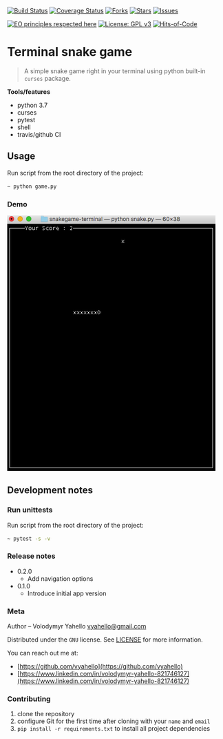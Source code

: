 [![Build Status](https://travis-ci.org/vyahello/snakegame-cli.svg?branch=master)](https://travis-ci.org/vyahello/snakegame-cli)
[![Coverage Status](https://coveralls.io/repos/github/vyahello/snakegame-cli/badge.svg?branch=master)](https://coveralls.io/github/vyahello/snakegame-cli?branch=master)
[![Forks](https://img.shields.io/github/forks/vyahello/snakegame-cli)](https://github.com/vyahello/snakegame-cli/network/members)
[![Stars](https://img.shields.io/github/stars/vyahello/snakegame-cli)](https://github.com/vyahello/snakegame-cli/stargazers)
[![Issues](https://img.shields.io/github/issues/vyahello/snakegame-cli)](https://github.com/vyahello/snakegame-cli/issues)

[![EO principles respected here](https://www.elegantobjects.org/badge.svg)](https://www.elegantobjects.org)
[![License: GPL v3](https://img.shields.io/badge/License-GPL%20v3-blue.svg)](LICENSE.md)
[![Hits-of-Code](https://hitsofcode.com/github/vyahello/snakegame-cli)](https://hitsofcode.com/view/github/vyahello/nakegame-cli)

# Terminal snake game
> A simple snake game right in your terminal using python built-in `curses` package.

**Tools/features**
 - python 3.7
 - curses
 - pytest
 - shell
 - travis/github CI

## Usage
Run script from the root directory of the project:
```bash
~ python game.py
```

### Demo
![Screenshot](pic/game.jpg)

## Development notes

### Run unittests
Run script from the root directory of the project:
```bash
~ pytest -s -v
```

### Release notes

* 0.2.0
    * Add navigation options
* 0.1.0
    * Introduce initial app version

### Meta
Author – Volodymyr Yahello vyahello@gmail.com

Distributed under the `GNU` license. See [LICENSE](LICENSE.md) for more information.

You can reach out me at:
* [https://github.com/vyahello](https://github.com/vyahello)
* [https://www.linkedin.com/in/volodymyr-yahello-821746127](https://www.linkedin.com/in/volodymyr-yahello-821746127)

### Contributing
1. clone the repository
2. configure Git for the first time after cloning with your `name` and `email`
3. `pip install -r requirements.txt` to install all project dependencies
